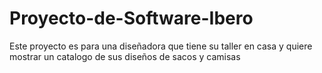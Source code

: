 # Proyecto-de-Software-Ibero
Este proyecto es para una diseñadora que tiene su taller en casa y quiere mostrar un catalogo de sus diseños de sacos y camisas
